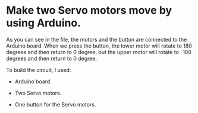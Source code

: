 # Make two Servo motors move by using Arduino.

As you can see in the file, the motors and the button are connected to the Arduino board. When we press the button, the lower motor will rotate to 180 degrees and then return to 0 degree, but the upper motor will rotate to -180 degrees and then return to 0 degree.


To build the circuit, I used:

- Arduino board.

- Two Servo motors.

- One button for the Servo motors.
